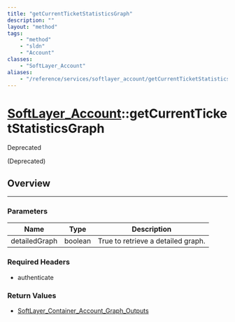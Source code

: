 ```yaml
---
title: "getCurrentTicketStatisticsGraph"
description: ""
layout: "method"
tags:
    - "method"
    - "sldn"
    - "Account"
classes:
    - "SoftLayer_Account"
aliases:
    - "/reference/services/softlayer_account/getCurrentTicketStatisticsGraph"
---
```

# [SoftLayer_Account](/reference/services/SoftLayer_Account)::getCurrentTicketStatisticsGraph

<div class="deprecated"><span class="deprecation-label">Deprecated </span></div>

(Deprecated)


## Overview 


-----

### Parameters 
|Name | Type | Description |
| --- | --- | --- |
|detailedGraph| boolean| True to retrieve a detailed graph.|


### Required Headers
* authenticate


### Return Values
* <a href='/reference/datatypes/SoftLayer_Container_Account_Graph_Outputs'>SoftLayer_Container_Account_Graph_Outputs </a>




